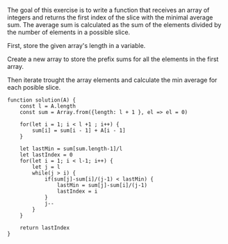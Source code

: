 The goal of this exercise is to write a function that receives an array of integers and returns the first index of the slice with the minimal average sum.
The average sum is calculated as the sum of the elements divided by the number of elements in a possible slice.

First, store the given array's length in a variable.

Create a new array to store the prefix sums for all the elements in the first array.

Then iterate trought the array elements and calculate the min average for each posible slice.



```
function solution(A) {
    const l = A.length
    const sum = Array.from({length: l + 1 }, el => el = 0)

    for(let i = 1; i < l +1 ; i++) {
        sum[i] = sum[i - 1] + A[i - 1]
    }
   
    let lastMin = sum[sum.length-1]/l
    let lastIndex = 0
    for(let i = 1; i < l-1; i++) {
        let j = l
        while(j > i) {
            if(sum[j]-sum[i]/(j-1) < lastMin) {
                lastMin = sum[j]-sum[i]/(j-1)
                lastIndex = i
            }
            j--
        }
    }

    return lastIndex
}
```
